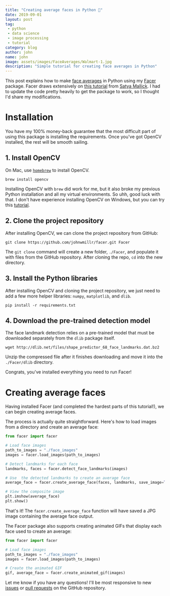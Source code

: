 ```yaml
---
title: "Creating average faces in Python 🙂"
date: 2019-09-01
layout: post
tag:
 - python
 - data science
 - image processing
 - tutorial
category: blog
author: john
name: john
image: assets/images/FaceAverages/Walmart-1.jpg
description: "Simple tutorial for creating face averages in Python"
---
```


This post explains how to make [face averages](/faces-of-fortune/) in Python using my [Facer](https://github.com/johnwmillr/Facer) package. Facer draws extensively on [this tutorial](https://www.learnopencv.com/average-face-opencv-c-python-tutorial/) from [Satya Mallick](https://github.com/spmallick). I had to update the code pretty heavily to get the package to work, so I thought I'd share my modifications.

# Installation
You have my 100% money-back guarantee that the most difficult part of using this package is installing the requirements. Once you've got OpenCV installed, the rest will be smooth sailing.

## 1. Install OpenCV
On Mac, use [`homebrew`](https://brew.sh) to install OpenCV.

```shell
brew install opencv
```

Installing OpenCV with `brew` did work for me, but it also broke my previous Python installation and all my virtual environments. So uhh, good luck with that. I don't have experience installing OpenCV on Windows, but you can try this [tutorial]().

## 2. Clone the project repository
After installing OpenCV, we can clone the project repository from GitHub:

```shell
git clone https://github.com/johnwmillr/facer.git Facer
```

The `git clone` command will create a new folder, `./Facer`, and populate it with files from the GitHub repository. After cloning the repo, `cd` into the new directory.

## 3. Install the Python libraries
After installing OpenCV and cloning the project repository, we just need to add a few more helper libraries: `numpy`, `matplotlib`, and `dlib`.

```
pip install -r requirements.txt
```

## 4. Download the pre-trained detection model
The face landmark detection relies on a pre-trained model that must be downloaded separately from the `dlib` package itself.

```shell
wget http://dlib.net/files/shape_predictor_68_face_landmarks.dat.bz2
```

Unzip the compressed file after it finishes downloading and move it into the `./Facer/dlib` directory.

Congrats, you've installed everything you need to run Facer!

# Creating average faces

Having installed Facer (and completed the hardest parts of this tutorial!), we can begin creating average faces.

The process is actually quite straightforward. Here's how to load images from a directory and create an average face:


```python
from facer import facer

# Load face images
path_to_images = "./face_images"
images = facer.load_images(path_to_images)

# Detect landmarks for each face
landmarks, faces = facer.detect_face_landmarks(images)

# Use  the detected landmarks to create an average face
average_face = facer.create_average_face(faces, landmarks, save_image=True)

# View the composite image
plt.imshow(average_face)
plt.show()
```

That's it! The `facer.create_average_face` function will have saved a JPG image containing the average face output.

The Facer package also supports creating animated GIFs that display each face used to create an average:

```python
from facer import facer

# Load face images
path_to_images = "./face_images"
images = facer.load_images(path_to_images)

# Create the animated GIF
gif, average_face = facer.create_animated_gif(images)
```

Let me know if you have any questions! I'll be most responsive to new [issues]() or [pull requests]() on the GitHub repository.
